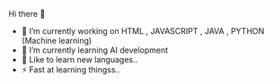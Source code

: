 Hi there 👋


- 🔭 I’m currently working on HTML , JAVASCRIPT , JAVA , PYTHON (Machine learning)
- 🌱 I’m currently learning AI development
- 👯 Like to learn new languages..
- ⚡ Fast at learning thingss..

